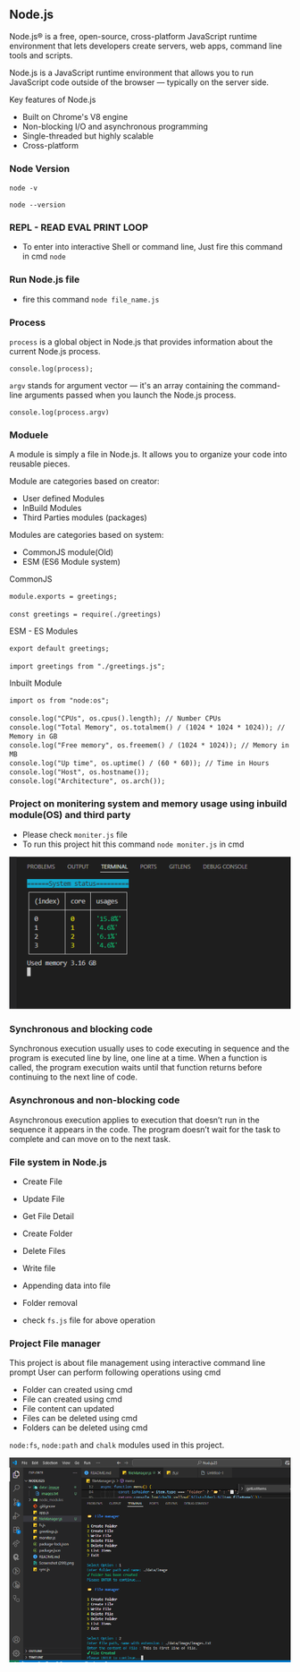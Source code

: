 ## Node.js

Node.js® is a free, open-source, cross-platform JavaScript runtime environment that lets developers create servers, web apps, command line tools and scripts.

Node.js is a JavaScript runtime environment that allows you to run JavaScript code outside of the browser — typically on the server side.

Key features of Node.js

- Built on Chrome's V8 engine
- Non-blocking I/O and asynchronous programming
- Single-threaded but highly scalable
- Cross-platform

### Node Version

```
node -v
```

```
node --version
```

### REPL - READ EVAL PRINT LOOP

- To enter into interactive Shell or command line, Just fire this command in cmd `node`

### Run Node.js file

- fire this command `node file_name.js`

### Process

`process` is a global object in Node.js that provides information about the current Node.js process.

```
console.log(process);
```

`argv` stands for argument vector — it's an array containing the command-line arguments passed when you launch the Node.js process.

```
console.log(process.argv)
```

### Moduele

A module is simply a file in Node.js.
It allows you to organize your code into reusable pieces.

Module are categories based on creator:

- User defined Modules
- InBuild Modules
- Third Parties modules (packages)

Modules are categories based on system:

- CommonJS module(Old)
- ESM (ES6 Module system)

CommonJS

```
module.exports = greetings;

const greetings = require(./greetings)
```

ESM - ES Modules

```
export default greetings;

import greetings from "./greetings.js";
```

Inbuilt Module

```
import os from "node:os";

console.log("CPUs", os.cpus().length); // Number CPUs
console.log("Total Memory", os.totalmem() / (1024 * 1024 * 1024)); // Memory in GB
console.log("Free memory", os.freemem() / (1024 * 1024)); // Memory in MB
console.log("Up time", os.uptime() / (60 * 60)); // Time in Hours
console.log("Host", os.hostname());
console.log("Architecture", os.arch());
```

### Project on monitering system and memory usage using inbuild module(OS) and third party

- Please check `moniter.js` file
- To run this project hit this command `node moniter.js` in cmd

![alt text](<Screenshot (299).png>)

### Synchronous and blocking code

Synchronous execution usually uses to code executing in sequence and the program is executed line by line, one line at a time. When a function is called, the program execution waits until that function returns before continuing to the next line of code.

### Asynchronous and non-blocking code

Asynchronous execution applies to execution that doesn’t run in the sequence it appears in the code. The program doesn’t wait for the task to complete and can move on to the next task.

### File system in Node.js

- Create File
- Update File
- Get File Detail
- Create Folder
- Delete Files
- Write file
- Appending data into file
- Folder removal

- check `fs.js` file for above operation

### Project File manager

This project is about file management using interactive command line prompt
User can perform following operations using cmd

- Folder can created using cmd
- File can created using cmd
- File content can updated
- Files can be deleted using cmd
- Folders can be deleted using cmd

`node:fs`, `node:path` and `chalk` modules used in this project.

![alt text](<Screenshot (301).png>)
